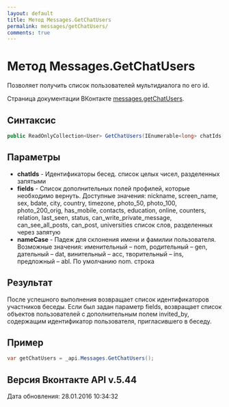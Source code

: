 ```yaml
---
layout: default
title: Метод Messages.GetChatUsers
permalink: messages/getChatUsers/
comments: true
---
```

# Метод Messages.GetChatUsers
Позволяет получить список пользователей мультидиалога по его id.

Страница документации ВКонтакте [messages.getChatUsers](https://vk.com/dev/messages.getChatUsers).

## Синтаксис
``` csharp
public ReadOnlyCollection<User> GetChatUsers(IEnumerable<long> chatIds, UsersFields fields, NameCase nameCase)
```

## Параметры
+ **chatIds** - Идентификаторы бесед. список целых чисел, разделенных запятыми
+ **fields** - Список дополнительных полей профилей, которые необходимо вернуть. 
Доступные значения: nickname, screen_name, sex, bdate, city, country, timezone, photo_50, photo_100, photo_200_orig, has_mobile, contacts, education, online, counters, relation, last_seen, status, can_write_private_message, can_see_all_posts, can_post, universities список слов, разделенных через запятую
+ **nameCase** - Падеж для склонения имени и фамилии пользователя. Возможные значения: именительный – nom, родительный – gen, дательный – dat, винительный – acc, творительный – ins, предложный – abl. По умолчанию nom. строка

## Результат
После успешного выполнения возвращает список идентификаторов участников беседы. 
Если был задан параметр fields, возвращает список объектов пользователей с дополнительным полем invited_by, содержащим идентификатор пользователя, пригласившего в беседу.

## Пример
``` csharp
var getChatUsers = _api.Messages.GetChatUsers();
```

## Версия Вконтакте API v.5.44
Дата обновления: 28.01.2016 10:34:32
